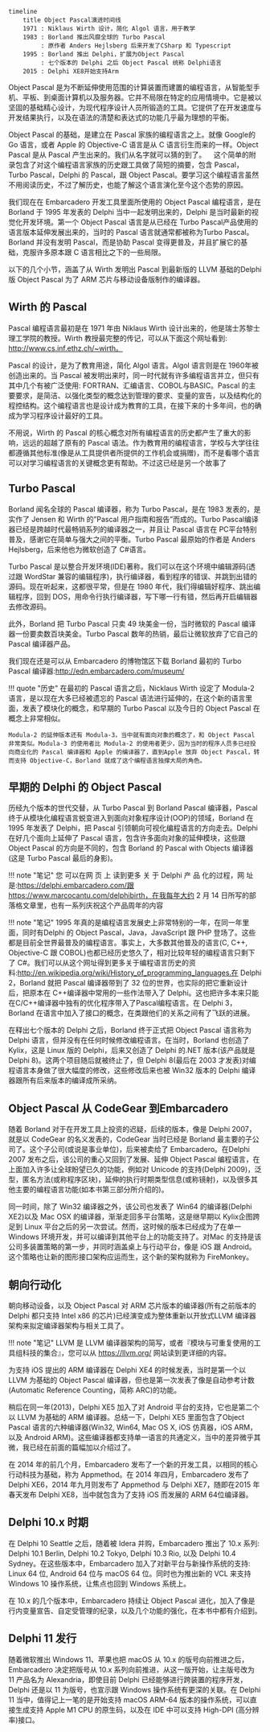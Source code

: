 
``` mermaid
timeline
    title Object Pascal演进时间线
    1971 : Niklaus Wirth 设计，简化 Algol 语言，用于教学
    1983 : Borland 推出风靡全球的 Turbo Pascal
         : 原作者 Anders Hejlsberg 后来开发了CSharp 和 Typescript
    1995 : Borland 推出 Delphi，扩展为Object Pascal
         : 七个版本的 Delphi 之后 Object Pascal 统称 Delphi语言
    2015 : Delphi XE8开始支持Arm

```

Object Pascal 是为不断延伸使用范围的计算装置而建置的编程语言，从智能型手机、平板、到桌面计算机以及服务器。它并不局限在特定的应用情境中。它是被以坚固的基础精心设计，为现代程序设计人员所锻造的工具。它提供了在开发速度与开发结果执行，以及在语法的清楚和表达式的功能几乎最为理想的平衡。

Object Pascal 的基础，是建立在 Pascal 家族的编程语言之上。就像 Google的 Go 语言，或者 Apple 的 Objective-C 语言是从 C 语言衍生而来的一样。Object Pascal 是从 Pascal 产生出来的。我们从名字就可以猜的到了。
  
这个简单的附录包含了对这个编程语言家族的历史跟工具做了简短的摘要，包含 Pascal，Turbo Pascal，Delphi 的 Pascal，跟 Object Pascal。要学习这个编程语言虽然不用阅读历史，不过了解历史，也能了解这个语言演化至今这个态势的原因。

我们现在在 Embarcadero 开发工具里面所使用的 Object Pascal 编程语言，是在 Borland 于 1995 年发表的 Delphi 当中一起发明出来的，Delphi 是当时最新的视觉化开发环境。第一个 Object Pascal 语言是从已经在 Turbo Pascal产品使用的语言版本延伸发展出来的，当时的 Pascal 语言就通常都被称为Turbo Pascal。Borland 并没有发明 Pascal，而是协助 Pascal 变得更普及，并且扩展它的基础，克服许多原本跟 C 语言相比之下的一些局限。

以下的几个小节，涵盖了从 Wirth 发明出 Pascal 到最新版的 LLVM 基础的Delphi 版 Object Pascal 为了 ARM 芯片与移动设备版制作的编译器。

## Wirth 的 Pascal

Pascal 编程语言最初是在 1971 年由 Niklaus Wirth 设计出来的，他是瑞士苏黎士理工学院的教授。Wirth 教授最完整的传记，可以从下面这个网址看到: http://www.cs.inf.ethz.ch/~wirth。


Pascal 的设计，是为了教育用途，简化 Algol 语言。Algol 语言则是在 1960年被创造出来的。当 Pascal 被发明出来时，同一时代就有许多编程语言并立，但只有其中几个有被广泛使用: FORTRAN、汇编语言、COBOL与BASIC。Pascal 的主要要求，是简洁、以强化类型的概念达到管理的要求、变量的宣告，以及结构化的程控结构。这个编程语言也是设计成为教育的工具，在接下来的十多年间，也的确成为学习程序设计最好的工具。

不用说，Wirth 的 Pascal 的核心概念对所有编程语言的历史都产生了重大的影响，远远的超越了原有的 Pascal 语法。作为教育用的编程语言，学校与大学往往都遵循其他标准(像是从工具提供者所提供的工作机会或捐赠)，而不是看哪个语言可以对学习编程语言的关键概念更有帮助。不过这已经是另一个故事了

## Turbo Pascal

Borland 闻名全球的 Pascal 编译器，称为 Turbo Pascal，是在 1983 发表的，是实作了 Jensen 和 Wirth 的”Pascal 用户指南和报告”而成的。Turbo Pascal编译器已经是跨越时代最畅销系列的编译器之一，并且让 Pascal 语言在 PC平台特别普及，感谢它在简单与强大之间的平衡。Turbo Pascal 最原始的作者是 Anders Hejlsberg，后来他也为微软创造了 C#语言。

Turbo Pascal 是以整合开发环境(IDE)著称，我们可以在这个环境中编辑源码(透过跟 WordStar 兼容的编辑程序)，执行编译器，看到程序的错误、并跳到出错的源码。现在听起来，这都很平常，但是在 1980 年代，我们得编辑好程序、跳出编辑程序，回到 DOS，用命令行执行编译器，写下哪一行有错，然后再开启编辑器去修改源码。

此外，Borland 把 Turbo Pascal 只卖 49 块美金一份，当时微软的 Pascal 编译器一份要卖数百块美金。Turbo Pascal 数年的热销，最后让微软放弃了它自己的 Pascal 编译器产品。

我们现在还是可以从 Embarcadero 的博物馆区下载 Borland 最初的 Turbo Pascal 编译器:http://edn.embarcadero.com/museum/

!!! quote "历史"
    在最初的 Pascal 语言之后，Nicklaus Wirth 设定了 Modula-2 语言，是以现在大多已经被遗忘的 Pascal 语法进行延伸的，在这个新的语言里面，发表了模块化的概念，和早期的 Turbo Pascal 以及今日的 Object Pascal 在概念上非常相似。

    Modula-2 的延伸版本还有 Modula-3，当中就有面向对象的概念了，和 Object Pascal 非常类似。Modula-3 的使用者比 Modula-2 的使用者更少，因为当时的程序人员多已经投向商业化的 Pascal 编译器和 Apple 的编译器了，直到Apple 放弃 Object Pascal，转而支持 Objective-C，Borland 就成了这个编程语言独撑大局的角色。

## 早期的 Delphi 的 Object Pascal

历经九个版本的世代交替，从 Turbo Pascal 到 Borland Pascal 编译器，Pascal终于从模块化编程语言蜕变进入到面向对象程序设计(OOP)的领域，Borland 在 1995 年发表了 Delphi，把 Pascal 引领朝向可视化编程语言的方向走去。Delphi 在好几个面向上延伸了 Pascal 语言，包含许多面向对象的延伸模块，这些跟 Object Pascal 的方向是不同的，包含 Borland 的 Pascal with Objects 编译器(这是 Turbo Pascal 最后的身影)。

!!! note "笔记"
    您 可以在网 页 上 读到更多 关 于 Delphi 产 品 化的过程，网 址是:https://delphi.embarcadero.com/跟 https://www.marcocantu.com/delphibirth，在我每年大约 2 月 14 日所写的部落格文章里，也有一系列庆祝这个产品周年的内容

!!! note "笔记"
    1995 年真的是编程语言发展史上非常特别的一年，在同一年里面，同时有Delphi 的 Object Pascal，Java，JavaScript 跟 PHP 登场了。这些都是目前全世界最普及的编程语言。事实上，大多数其他普及的语言(C, C++, Objective-C 跟 COBOL)也都已经历史悠久了，相对比较年轻的编程语言只剩下了 C#。我们可以从这个网址得到更多关于编程语言历史的资料:http://en.wikipedia.org/wiki/History_of_programming_languages.在 Delphi 2，Borland 就把 Pascal 编译器带到了 32 位的世界，也实际的把它重新设计后，把原本在 C++编译器中常用的一些作法带入了 Delphi。这也把许多本来只能在C/C++编译器中独有的优化程序带入了Pascal编程语言。在 Delphi 3，Borland 在语言中加入了接口的概念，在类跟他们的关系之间有了飞跃的进展。

在释出七个版本的 Delphi 之后，Borland 终于正式把 Object Pascal 语言称为Delphi 语言，但并没有在任何时候修改编程语言。在当时，Borland 也创造了 Kylix，这是 Linux 版的 Delphi，后来又创造了 Delphi 的.NET 版本(该产品就是 Delphi 8)。这两个项目随后就被终止了，但 Delphi 8(最后在 2003 才发表)对编程语言本身做了很大幅度的修改，这些修改后来也被 Win32 版本的 Delphi 编译器跟所有后来版本的编译成所采纳。

## Object Pascal 从 CodeGear 到Embarcadero

随着 Borland 对于在开发工具上投资的迟疑，后续的版本，像是 Delphi 2007，就是以 CodeGear 的名义发表的，CodeGear 当时已经是 Borland 最主要的子公司了。这个子公司(或说是事业单位)，后来被卖给了 Embarcadero。在Delphi 2007 发布之后，该公司的重心又回到了发展、延伸 Object Pascal 编程语言，在上面加入许多让全球盼望已久的功能，例如对 Unicode 的支持(Delphi 2009)，泛型，匿名方法(或称程序区块)，延伸的执行时期类型信息(或称镜射)，以及很多其他主要的编程语言功能(如本书第三部分所介绍的)。

同一时间，除了 Win32 编译器之外，该公司也发表了 Win64 的编译器(Delphi XE2)以及 Mac OSX 的编译器，渐渐走回多平台策略，这是继早期以 Kylix企图跨足到 Linux 平台之后的另一次尝试。然而，这时候的版本已经成为了在单一 Windows 环境开发，并可以编译到其他平台上的功能支持了。对Mac 的支持是该公司多装置策略的第一步，并同时涵盖桌上与行动平台，像是 iOS 跟 Android。这个策略也让新的图形接口架构应运而生，这个新的架构就称为 FireMonkey。

## 朝向行动化

朝向移动设备，以及 Object Pascal 对 ARM 芯片版本的编译器(所有之前版本的 Delphi 都只支持 Intel x86 的芯片)已经演变成为整体重新以开放式LLVM 编译器架构来拟定编译器架构与相关工具了。


!!! note "笔记"
    LLVM 是 LLVM 编译器架构的简写，或者『模块与可重复使用的工具组科技的集合』，您可以从 https://llvm.org/ 网站读到更详细的内容。

为支持 iOS 提出的 ARM 编译器在 Delphi XE4 的时候发表，当时是第一个以 LLVM 为基础的 Object Pascal 编译器，但也是第一次发表了像是自动参考计数(Automatic Reference Counting，简称 ARC)的功能。

稍后在同一年(2013)，Delphi XE5 加入了对 Android 平台的支持，它也是第二个以 LLVM 为基础的 ARM 编译器。总结一下，Delphi XE5 里面包含了Object Pascal 语言的六种编译器(Win32, Win64, Mac OS X, iOS 仿真器，iOS ARM，以及 Android ARM)。这些编译器都支持单一语言的共通定义，当中的差异微乎其微，我已经在前面的篇幅加以介绍过了。

在 2014 年的前几个月，Embarcadero 发布了一个新的开发工具，以相同的核心行动科技为基础，称为 Appmethod。在 2014 年四月，Embarcadero 发布了 Delphi XE6，2014 年九月则发布了 Appmethod 与 Delphi XE7，随即在2015 年春天发布 Delphi XE8，当中就包含为了支持 iOS 而发展的 ARM 64位编译器。

## Delphi 10.x 时期

在 Delphi 10 Seattle 之后，随着被 Idera 并购，Embarcadero 推出了 10.x 系列: Delphi 10.1 Berlin, Delphi 10.2 Tokyo, Delphi 10.3 Rio, 以及 Delphi 10.4 Sydney。在这些版本中，Embarcadero 加入了对新平台与新操作系统的支持: Linux 64 位, Android 64 位与 macOS 64 位。同时也为推出新的 VCL 来支持Windows 10 操作系统，让焦点也回到 Windows 系统上。

在 10.x 的几个版本中，Embarcadero 持续让 Object Pascal 进化，加入了像是行内变量宣告、自定受管理的纪录，以及几个功能的强化，在本书中都有介绍到。

## Delphi 11 发⾏

随着微软推出 Windows 11、苹果也把 macOS 从 10.x 的版号向前推进之后，Embarcadero 决定把版号从 10.x 系列向前推进，从这一版开始，让主版号改为 11 产品名为 Alexandria，即使目前 Delphi 已经能够进行跨装置的程序开发，Delphi 还是以 11 为版号，也宣示跟 Windows 操作系统有更深的关联。在 Delphi 11 当中，值得记上一笔的是开始支持 macOS ARM-64 版本的操作系统，可以直接生成支持 Apple M1 CPU 的原生码，以及在 IDE 中可以支持 High-DPI (高分辨率)接口。